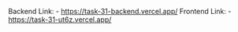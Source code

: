 Backend Link: - https://task-31-backend.vercel.app/
Frontend Link: - https://task-31-ut6z.vercel.app/
